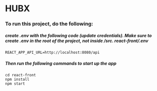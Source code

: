 # HUBX

### To run this project, do the following:

##### create .env with the following code (update credentials). Make sure to create .env in the root of the project, not inside /src. react-front/.env

```
REACT_APP_API_URL=http://localhost:8080/api
```

##### Then run the following commands to start up the app

```
cd react-front
npm install
npm start
```
